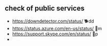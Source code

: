 ## check of public services

- https://downdetector.com/status/  🐕‍dd
- https://status.azure.com/en-us/status/  🍵m
- https://support.skype.com/en/status/  💙p
- 
